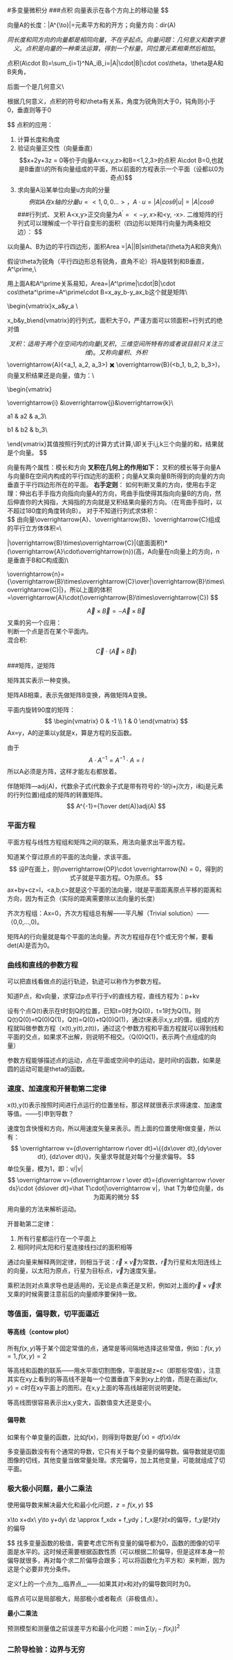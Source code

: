 #多变量微积分
###点积
向量表示在各个方向上的移动量
$$

向量A的长度：|A^{\to}|=元素平方和的开方；向量方向：dir(A)

$$
同长度和同方向的向量都是相同向量，不在乎起点。向量问题：几何意义和数字意义。
点积是向量的一种乘法运算，得到一个标量，同位置元素相乘然后相加。
$$

点积(A\cdot B)=\sum_{i=1}^NA_iB_i=|A|\cdot|B|\cdot cos\theta，\theta是A和B夹角，

后面一个是几何意义\\

根据几何意义，点积的符号和\theta有关系，角度为锐角则大于0，钝角则小于0，垂直则等于0

$$
点积的应用：

1. 计算长度和角度
2. 验证向量正交性（向量垂直）
   $$x+2y+3z = 0等价于向量A=<x,y,z>和B=<1,2,3>的点积 A\cdot B=0,也就是B垂直\\的所有向量组成的平面，所以前面的方程表示一个平面（设都以0为奇点)$$
3. 求向量A沿某单位向量u方向的分量
   $$例如A在x轴的分量u=<1,0,0...>，A\cdot u=|A|cos\theta|u|=|A|cos\theta$$
###行列式、叉积
A<x,y>正交向量为$A^\prime=<-y,x>$和<y, -x>.
二维矩阵的行列式可以理解成一个平行自变形的面积（四边形以矩阵行向量为两条相交边）：
$$

以向量A、B为边的平行四边形，面积Area =|A||B|sin\theta(\theta为A和B夹角)\\

假设\theta为锐角（平行四边形总有锐角，直角不论）将A旋转到和B垂直，A^\prime,\\

用上面A和A^\prime关系易知，Area=|A^\prime|\cdot|B|\cdot cos\theta^\prime=A^\prime\cdot B=x_ay_b-y_ax_b这个就是矩阵\\

\begin{vmatrix}x_a&y_a \\ 

x_b&y_b\end{vmatrix}的行列式，面积大于0，严谨方面可以领面积=行列式的绝对值

$$
叉积：适用于两个在空间内的向量(叉积，三维空间所特有的或者说目前只关注三维)。又称向量积、外积
$$
\overrightarrow{A}(<a_1, a_2, a_3>) ✖️ \overrightarrow{B}(<b_1, b_2, b_3>)，向量叉积结果还是向量，值为：\\

\begin{vmatrix}

\overrightarrow{i} &\overrightarrow{j}&\overrightarrow{k}\\

a1 & a2 & a_3\\

b1 & b2 & b_3\\

\end{vmatrix}其值按照行列式的计算方式计算,\\即关于i,j,k三个向量的和，结果就是个向量。
$$

向量有两个属性：模长和方向 
__叉积在几何上的作用如下：__ 叉积的模长等于向量A与向量B在空间内构成的平行四边形的面积；向量A叉乘向量B所得到的向量的方向垂直于平行四边形所在的平面。
__右手定则__：
如何判断叉乘的方向，使用右手定理：伸出右手手指方向指向向量A的方向，弯曲手指使得其指向向量B的方向，然后伸直你的大拇指，大拇指的方向就是叉积结果向量的方向。（在弯曲手指时，以不超过180度的角度转向B）。   对于不知道行列式求体积：    
$$
由向量\overrightarrow{A}、\overrightarrow{B}、\overrightarrow{C}组成的平行立方体体积=\\

|\overrightarrow{B}\times\overrightarrow{C}|(底面面积)*(\overrightarrow{A}\cdot\overrightarrow{n})(高，A向量在n向量上的方向，n是垂直于B和C构成面)\\

\overrightarrow{n}={\overrightarrow{B}\times\overrightarrow{C}\over|\overrightarrow{B}\times\overrightarrow{C}|}，所以上面的体积=\overrightarrow{A}\cdot(\overrightarrow{B}\times\overrightarrow{C})
$$

$$
\overrightarrow{A}\times\overrightarrow{B}=-\overrightarrow{A}\times\overrightarrow{B}
$$
叉乘的另一个应用：     
判断一个点是否在某个平面内。    
混合积:
$$
\overrightarrow{C}\cdot(\overrightarrow{A}\times\overrightarrow{B})
$$

###矩阵，逆矩阵

矩阵其实表示一种变换。

矩阵AB相乘，表示先做矩阵B变换，再做矩阵A变换。

平面内旋转90度的矩阵：
$$
\begin{vmatrix}  0 &  -1 \\ 1 &  0 \end{vmatrix}
$$
Ax=y，A的逆乘以y就是x，算是方程的反函数。

由于
$$
A\cdot A^{-1}=A^{-1}\cdot A=I
$$
所以A必须是方阵，这样才能左右都放着。

伴随矩阵—adj(A)，代数余子式(代数余子式是带有符号的-1的i+j次方，i和j是元素的行列位置)组成的矩阵的转置矩阵。
$$
A^{-1}={1\over det(A)}adj(A)
$$

### 平面方程

平面方程与线性方程组和矩阵之间的联系，用法向量求出平面方程。

知道某个穿过原点的平面的法向量，求该平面。
$$
设P在面上，则\overrightarrow{OP}\cdot \overrightarrow{N} = 0，得到的式子就是平面方程。O为原点。
$$
ax+by+cz=l，\<a,b,c\>就是这个平面的法向量，l就是平面距离原点平移的距离和方向，因为有正负（实际的距离需要除以法向量的长度）

齐次方程组：Ax=0，齐次方程组总有解——平凡解（Trivial solution）——（0,0,...,0)。

矩阵A的行向量就是每个平面的法向量。齐次方程组存在1个或无穷个解，要看det(A)是否为0。

### 曲线和直线的参数方程

可以把直线看做点的运行轨迹，轨迹可以称作为参数方程。

知道P点，和v向量，求穿过p点平行于v的直线方程，直线方程为：p+kv

设有个点Q(t)表示在t时刻Q的位置，已知t=0时为Q(0)，t=1时为Q(1)。则Q(t)Q(0)=tQ(0)Q(1)，Q(t)=Q(0)+tQ(0)Q(1)，通过t来表示x,y,z的值，组成的方程就叫做参数方程（x(t),y(t),z(t))，通过这个参数方程和平面方程就可以得到线和平面的交点，如果求不出解，则说明不相交。（Q(0)Q(1)，表示两个点组成的向量）

参数方程能够描述点的运动，点在平面或空间中的运动，是时间t的函数，如果是圆的运动可能是theta的函数。

### 速度、加速度和开普勒第二定律

x(t),y(t)表示按照时间进行点运行的位置坐标，那这样就很表示求得速度、加速度等值。——引申到导数？

速度包含快慢和方向，所以用速度矢量来表示。而上面的位置使用t做变量，所以有：
$$
\overrightarrow v={d\overrightarrow r\over dt}=\{{dx\over dt},{dy\over dt}, {dz\over dt}\}，矢量求导就是对每个分量求偏导。
$$
单位矢量，模为1，即：v/|v|
$$
\overrightarrow v={d\overrightarrow r \over dt}={d\overrightarrow r\over ds}\cdot {ds\over dt}=\hat T\cdot|\overrightarrow v|，\hat T为单位向量，ds为距离的微分
$$
用向量的方法来解析运动。

开普勒第二定律：

1. 所有行星都运行在一个平面上
2. 相同时间太阳和行星连接线扫过的面积相等

通过向量来解释两则定律，则相当于说：$\overrightarrow r \times \overrightarrow v$为常数，$\overrightarrow r$为行星和太阳连线上的向量，以太阳为原点，行星为目标点，$\overrightarrow v$为速度矢量。

乘积法则对点乘求导也是适用的，无论是点乘还是叉积，例如对上面的$\overrightarrow r \times \overrightarrow v$求叉乘的时候需要注意前后的向量顺序要保持一致。

### 等值面，偏导数，切平面逼近

#### 等高线（contow plot）

所有$f(x,y)$等于某个固定常值的点，通常是等间隔地选择这些常值，例如：$f(x,y)=1,f(x,y)=2$

等高线和函数的联系——用水平面切割图像，平面就是z=c（即那些常值），注意其实在xy上看到的等高线不是每一个位置垂直下来到xy上的值，而是在画出$f(x,y)=c$时在xy平面上的图形。在x,y上面的等高线越密则说明更陡。

等高线图很容易表示出x,y变大，函数值变大还是变小。

#### 偏导数

如果有个单变量的函数，比如$f(x)$，则得到导数是$f^\prime(x)=df(x)/dx$

多变量函数没有有个通常的导数，它只有关于每个变量的偏导数。偏导数就是切面图像的切线，其他变量当做常量处理。求完偏导，加上其他变量，可能就组成了切平面。

### 极大极小问题，最小二乘法

使用偏导数来解决最大化和最小化问题，$z=f(x,y)$
$$

x\to x+dx\\
y\to y+dy\\
dz \approx f_xdx + f_ydy；f_x是f对x的偏导，f_y是f对y的偏导

$$
找多变量函数的极值，需要考虑它所有变量的偏导都为0，函数的图像的切平面是水平的。这时候还需要根据函数性质（可以根据二阶偏导，但是这样本身一阶偏导就很多，再对每个求二阶偏导会跟多；可以将函数化为平方和）来判断，因为这是个必要非充分条件。

定义f上的一个点为__临界点__——如果其对x和对y的偏导数同时为0。

临界点可以是局部极大，局部极小或者鞍点（非极值点）。

__最小二乘法__

预测模型和测量值之前误差平方和最小化问题：$\min\sum(y_i-f(x_i))^2$

### 二阶导检验：边界与无穷

